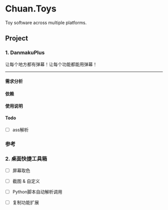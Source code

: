 # Chuan.Toys

Toy software across multiple platforms.

## Project

### 1. DanmakuPlus

让每个地方都有弹幕！让每个功能都能用弹幕！

---

#### 需求分析

#### 依赖

#### 使用说明

#### Todo

- [ ] ass解析

### 参考

### 2. 桌面快捷工具箱

- [ ] 屏幕取色
- [ ] 截图 & 自定义
- [ ] Python脚本自动解析调用
- [ ] 复制功能扩展

